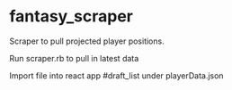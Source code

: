 # fantasy_scraper

Scraper to pull projected player positions.

Run scraper.rb to pull in latest data

Import file into react app #draft_list under playerData.json
